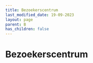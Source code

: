 ```yaml
---
title: Bezoekerscentrum
last_modified_date: 19-09-2023
layout: page
parent: B
has_children: false
---
```


Bezoekerscentrum
================

